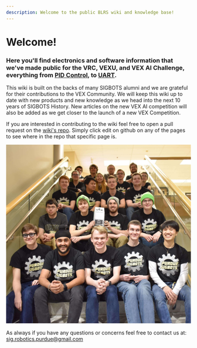 ```yaml
---
description: Welcome to the public BLRS wiki and knowledge base!
---
```


# Welcome!

### Here you'll find electronics and software information that we've made public for the VRC, VEXU, and VEX AI Challenge, everything from [PID Control](software/control-algorithms/pid-controller.md), to [UART](electronics/uart.md). 

This wiki is built on the backs of many SIGBOTS alumni and we are grateful for their contributions to the VEX Community. We will keep this wiki up to date with new products and new knowledge as we head into the next 10 years of SIGBOTS History. New articles on the new VEX AI competition will also be added as we get closer to the launch of a new VEX Competition. 

If you are interested in contributing to the wiki feel free to open a pull request on the [wiki's repo](https://github.com/purduesigbots/BLRS-Wiki). Simply click edit on github on any of the pages to see where in the repo that specific page is. 

![](.gitbook/assets/portrait.jpg)

As always if you have any questions or concerns feel free to contact us at:  [sig.robotics.purdue@gmail.com](mailto:Sig.robotics.purdue@gmail.com)



